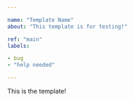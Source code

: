 ```yaml
---

name: "Template Name"
about: "This template is for testing!"

ref: "main"
labels:

- bug
- "help needed"

---
```


This is the template!

